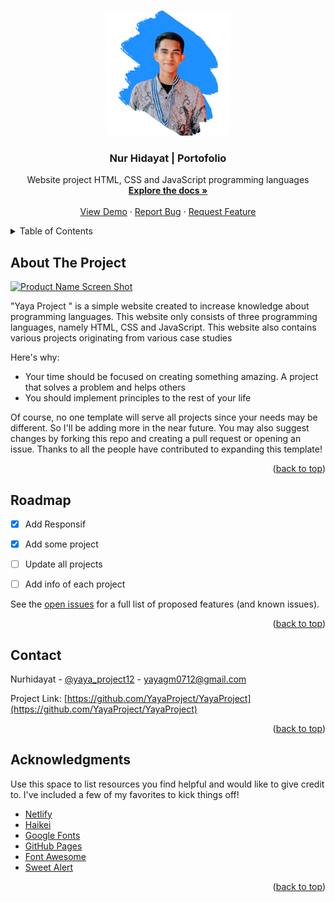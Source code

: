 <a name="readme-top"></a>

<!-- PROJECT LOGO -->
<br />
<div align="center">
  <a href="https://github.com/YayaProject/NurHidayat-Portofolio">
    <img src="image/image-main/profile.png" alt="Logo" width="200" height="200">
  </a>

  <h3 align="center">Nur Hidayat | Portofolio</h3>

  <p align="center">
    Website project HTML, CSS and JavaScript programming languages
    <br />
    <a href="https://github.com/YayaProject/NurHidayat-Portofolio"><strong>Explore the docs »</strong></a>
    <br />
    <br />
    <a href="https://github.com/YayaProject/NurHidayat-Portofolio">View Demo</a>
    ·
    <a href="https://github.com/YayaProject/NurHidayat-Portofolio">Report Bug</a>
    ·
    <a href="https://github.com/YayaProject/NurHidayat-Portofolio">Request Feature</a>
  </p>
</div>



<!-- TABLE OF CONTENTS -->
<details>
  <summary>Table of Contents</summary>
  <ol>
    <li>
      <a href="#about-the-project">About The Project</a>
    </li>
    <li><a href="#roadmap">Roadmap</a></li>
    <li><a href="#contact">Contact</a></li>
    <li><a href="#acknowledgments">Acknowledgments</a></li>
  </ol>
</details>



<!-- ABOUT THE PROJECT -->
## About The Project

[![Product Name Screen Shot][product-screenshot]](https://example.com)

"Yaya Project " is a simple website created to increase knowledge about programming languages. This website only consists of three programming languages, namely HTML, CSS and JavaScript. This website also contains various projects originating from various case studies

Here's why:
* Your time should be focused on creating something amazing. A project that solves a problem and helps others
* You should implement principles to the rest of your life

Of course, no one template will serve all projects since your needs may be different. So I'll be adding more in the near future. You may also suggest changes by forking this repo and creating a pull request or opening an issue. Thanks to all the people have contributed to expanding this template!


<p align="right">(<a href="#readme-top">back to top</a>)</p>











## Roadmap

- [x] Add Responsif
- [x] Add some project
- [ ] Update all projects
- [ ] Add info of each project


See the [open issues](https://github.com/YayaProject/YayaProject/issues) for a full list of proposed features (and known issues).

<p align="right">(<a href="#readme-top">back to top</a>)</p>



## Contact

Nurhidayat - [@yaya_project12](https://www.instagram.com/yaya_project12/) - yayagm0712@gmail.com

Project Link: [https://github.com/YayaProject/YayaProject](https://github.com/YayaProject/YayaProject)

<p align="right">(<a href="#readme-top">back to top</a>)</p>



<!-- ACKNOWLEDGMENTS -->
## Acknowledgments

Use this space to list resources you find helpful and would like to give credit to. I've included a few of my favorites to kick things off!

* [Netlify](https://www.netlify.com/)
* [Haikei](https://haikei.app/)
* [Google Fonts](https://fonts.google.com/)
* [GitHub Pages](https://pages.github.com)
* [Font Awesome](https://fontawesome.com)
* [Sweet Alert](https://sweetalert2.github.io/)

<p align="right">(<a href="#readme-top">back to top</a>)</p>



<!-- MARKDOWN LINKS & IMAGES -->
<!-- https://www.markdownguide.org/basic-syntax/#reference-style-links -->
[contributors-shield]: https://img.shields.io/github/contributors/YayaProject/YayaProject.svg?style=for-the-badge
[contributors-url]: https://github.com/YayaProject/YayaProject/graphs/contributors
[forks-shield]: https://img.shields.io/github/forks/YayaProject/YayaProject.svg?style=for-the-badge
[forks-url]: https://github.com/YayaProject/YayaProject/network/members
[stars-shield]: https://img.shields.io/github/stars/YayaProject/YayaProject.svg?style=for-the-badge
[stars-url]: https://github.com/YayaProject/YayaProject/stargazers
[issues-shield]: https://img.shields.io/github/issues/YayaProject/YayaProject.svg?style=for-the-badge
[issues-url]: https://github.com/YayaProject/YayaProject/issues
[product-screenshot]: image/image-main/screenshot.png
[Next.js]: https://img.shields.io/badge/next.js-000000?style=for-the-badge&logo=nextdotjs&logoColor=white
